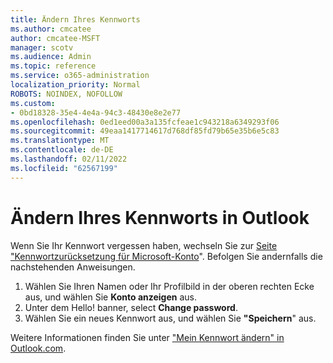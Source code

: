 ```yaml
---
title: Ändern Ihres Kennworts
ms.author: cmcatee
author: cmcatee-MSFT
manager: scotv
ms.audience: Admin
ms.topic: reference
ms.service: o365-administration
localization_priority: Normal
ROBOTS: NOINDEX, NOFOLLOW
ms.custom:
- 0bd18328-35e4-4e4a-94c3-48430e8e2e77
ms.openlocfilehash: 0ed1eed00a3a135fcfeae1c943218a6349293f06
ms.sourcegitcommit: 49eaa1417714617d768df85fd79b65e35b6e5c83
ms.translationtype: MT
ms.contentlocale: de-DE
ms.lasthandoff: 02/11/2022
ms.locfileid: "62567199"
---
```

# <a name="change-your-password-in-outlook"></a>Ändern Ihres Kennworts in Outlook

Wenn Sie Ihr Kennwort vergessen haben, wechseln Sie zur [Seite "Kennwortzurücksetzung für Microsoft-Konto](https://go.microsoft.com/fwlink/p/?linkid=841909)". Befolgen Sie andernfalls die nachstehenden Anweisungen.
  
1. Wählen Sie Ihren Namen oder Ihr Profilbild in der oberen rechten Ecke aus, und wählen Sie **Konto anzeigen** aus.
2. Unter dem Hello! banner, select **Change password**.
3. Wählen Sie ein neues Kennwort aus, und wählen Sie **"Speichern**" aus.

Weitere Informationen finden Sie unter ["Mein Kennwort ändern" in Outlook.com](https://support.office.com/article/2138d690-811c-4545-b2f3-e4dbe80c9735.aspx).